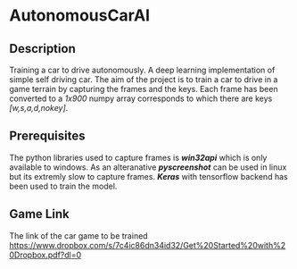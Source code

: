 # **AutonomousCarAI**
## Description

Training a car to drive autonomously. A deep learning implementation of simple self driving car.  The aim of the project is to train a car to drive in a game terrain by capturing the frames and the keys. Each frame has been converted to a *1x900* numpy array corresponds to which there are keys *[w,s,a,d,nokey]*.

## Prerequisites

The python libraries used to capture frames is ***win32api*** which is only available to windows. As an alteranative ***pyscreenshot*** can be used in linux but its extremly slow to capture frames. ***Keras*** with tensorflow backend has been used to train the model. 

## Game Link

The link of the car game to be trained 
https://www.dropbox.com/s/7c4ic86dn34id32/Get%20Started%20with%20Dropbox.pdf?dl=0
